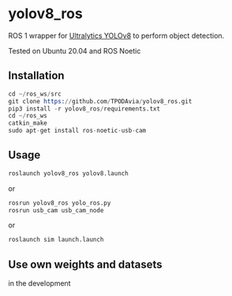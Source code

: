 # yolov8_ros

ROS 1 wrapper for [Ultralytics YOLOv8](https://github.com/ultralytics/ultralytics) to perform object detection.

Tested on Ubuntu 20.04 and ROS Noetic

## Installation
```s
cd ~/ros_ws/src
git clone https://github.com/TPODAvia/yolov8_ros.git
pip3 install -r yolov8_ros/requirements.txt
cd ~/ros_ws
catkin_make
sudo apt-get install ros-noetic-usb-cam
```

## Usage
```s
roslaunch yolov8_ros yolov8.launch
```
or
```s
rosrun yolov8_ros yolo_ros.py
rosrun usb_cam usb_cam_node
```
or
```s
roslaunch sim launch.launch
```

## Use own weights and datasets

in the development
